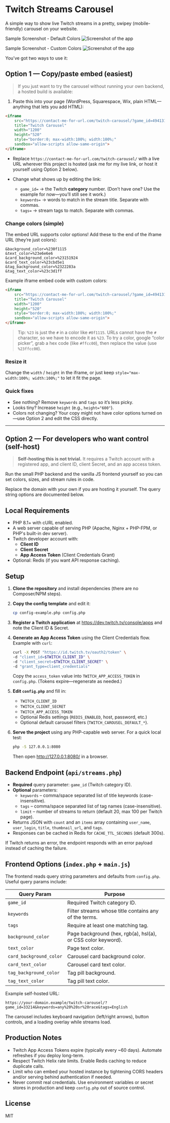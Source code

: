 # Twitch Streams Carousel

A simple way to show live Twitch streams in a pretty, swipey (mobile-friendly) carousel on your website.

Sample Screenshot - Default Colors
![Screenshot of the app](Screenshot-default.jpg)

Sample Screenshot - Custom Colors
![Screenshot of the app](Screenshot-custom-colors.jpg)


You’ve got two ways to use it:

## Option 1 — Copy/paste embed (easiest)

> If you just want to try the carousel without running your own backend, a hosted build is available:

1. Paste this into your page (WordPress, Squarespace, Wix, plain HTML—anything that lets you add HTML):

```html
<iframe
	src="https://contact-me-for-url.com/twitch-carousel/?game_id=494131&keywords=chill,casual&tags=English"
	title="Twitch Carousel"
	width="1200"
	height="520"
	style="border:0; max-width:100%; width:100%;"
	sandbox="allow-scripts allow-same-origin">
</iframe>
```

* Replace `https://contact-me-for-url.com/twitch-carousel/` with a live URL wherever this project is hosted (ask me for my live link, or host it yourself using Option 2 below).
* Change what shows up by editing the link:

  * `game_id=` → the Twitch **category** number. (Don’t have one? Use the example for now—you’ll still see it work.)
  * `keywords=` → words to match in the stream title. Separate with commas.
  * `tags=` → stream tags to match. Separate with commas.

### Change colors (simple)

The embed URL supports color options! Add these to the end of the iframe URL (they’re just colors):

```
&background_color=%230f1115
&text_color=%23e6e6e6
&card_background_color=%23151924
&card_text_color=%23cbd5e1
&tag_background_color=%2322283a
&tag_text_color=%23c3d1ff
```

Example iframe embed code with custom colors:

```html
<iframe
	src="https://contact-me-for-url.com/twitch-carousel/?game_id=494131&background_color=%23646E79&text_color=%23FFC500&card_text_color=%23FFC500&card_background_color=%23353E48"
	title="Twitch Carousel"
	width="1200"
	height="520"
	style="border:0; max-width:100%; width:100%;"
	sandbox="allow-scripts allow-same-origin">
</iframe>
```

> Tip: `%23` is just the `#` in a color like `#0f1115`. URLs cannot have the `#` character, so we have to encode it as `%23`. To try a color, google “color picker”, grab a hex code (like `#ffcc00`), then replace the value (use `%23ffcc00`).

### Resize it

Change the `width` / `height` in the iframe, or just keep `style="max-width:100%; width:100%;"` to let it fit the page.

### Quick fixes

* See nothing? Remove `keywords` and `tags` so it’s less picky.
* Looks tiny? Increase `height` (e.g., `height="600"`).
* Colors not changing? Your copy might not have color options turned on—use Option 2 and edit the CSS directly.

---

## Option 2 — For developers who want control (self-host)

> **Self-hosting this is not trivial.** It requires a Twitch account with a registered app, and client ID, client Secret, and an app access token.

Run the small PHP backend and the vanilla JS frontend yourself so you can set colors, sizes, and stream rules in code.

Replace the domain with your own if you are hosting it yourself. The query string options are documented below.

## Local Requirements

* PHP 8.1+ with cURL enabled.
* A web server capable of serving PHP (Apache, Nginx + PHP-FPM, or PHP's built-in dev server).
* Twitch developer account with:
  * **Client ID**
  * **Client Secret**
  * **App Access Token** (Client Credentials Grant)
* Optional: Redis (if you want API response caching).

## Setup

1. **Clone the repository** and install dependencies (there are no Composer/NPM steps).
2. **Copy the config template** and edit it:

   ```bash
   cp config-example.php config.php
   ```

3. **Register a Twitch application** at <https://dev.twitch.tv/console/apps> and note the Client ID & Secret.
4. **Generate an App Access Token** using the Client Credentials flow. Example with `curl`:

   ```bash
   curl -X POST "https://id.twitch.tv/oauth2/token" \
   -d "client_id=$TWITCH_CLIENT_ID" \
   -d "client_secret=$TWITCH_CLIENT_SECRET" \
   -d "grant_type=client_credentials"
   ```

   Copy the `access_token` value into `TWITCH_APP_ACCESS_TOKEN` in `config.php`. (Tokens expire—regenerate as needed.)

5. **Edit `config.php`** and fill in:
   * `TWITCH_CLIENT_ID`
   * `TWITCH_CLIENT_SECRET`
   * `TWITCH_APP_ACCESS_TOKEN`
   * Optional Redis settings (`REDIS_ENABLED`, host, password, etc.)
   * Optional default carousel filters (`TWITCH_CAROUSEL_DEFAULT_*`).

6. **Serve the project** using any PHP-capable web server. For a quick local test:

   ```bash
   php -S 127.0.0.1:8080
   ```

   Then open <http://127.0.0.1:8080/> in a browser.

## Backend Endpoint (`api/streams.php`)

* **Required** query parameter: `game_id` (Twitch category ID).
* **Optional** parameters:
  * `keywords` – comma/space separated list of title keywords (case-insensitive).
  * `tags` – comma/space separated list of tag names (case-insensitive).
  * `limit` – number of streams to return (default 20, max 100 per Twitch page).
* Returns JSON with `count` and an `items` array containing `user_name`, `user_login`, `title`, `thumbnail_url`, and `tags`.
* Responses can be cached in Redis for `CACHE_TTL_SECONDS` (default 300s).

If Twitch returns an error, the endpoint responds with an error payload instead of caching the failure.

## Frontend Options (`index.php` + `main.js`)

The frontend reads query string parameters and defaults from `config.php`. Useful query params include:

| Query Param | Purpose |
|-------------|---------|
| `game_id` | Required Twitch category ID. |
| `keywords` | Filter streams whose title contains any of the terms. |
| `tags` | Require at least one matching tag. |
| `background_color` | Page background (hex, rgb(a), hsl(a), or CSS color keyword). |
| `text_color` | Page text color. |
| `card_background_color` | Carousel card background color. |
| `card_text_color` | Carousel card text color. |
| `tag_background_color` | Tag pill background. |
| `tag_text_color` | Tag pill text color. |

Example self-hosted URL:

```
https://your-domain.example/twitch-carousel/?game_id=33214&keywords=any%20%20sr%20race&tags=English
```

The carousel includes keyboard navigation (left/right arrows), button controls, and a loading overlay while streams load.

## Production Notes

* Twitch App Access Tokens expire (typically every ~60 days). Automate refreshes if you deploy long-term.
* Respect Twitch Helix rate limits. Enable Redis caching to reduce duplicate calls.
* Limit who can embed your hosted instance by tightening CORS headers and/or serving behind authentication if needed.
* Never commit real credentials. Use environment variables or secret stores in production and keep `config.php` out of source control.

## License

MIT
